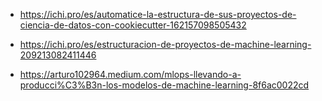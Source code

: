 - https://ichi.pro/es/automatice-la-estructura-de-sus-proyectos-de-ciencia-de-datos-con-cookiecutter-162157098505432

- https://ichi.pro/es/estructuracion-de-proyectos-de-machine-learning-209213082411446

- https://arturo102964.medium.com/mlops-llevando-a-producci%C3%B3n-los-modelos-de-machine-learning-8f6ac0022cd